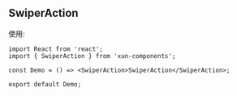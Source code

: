 ## SwiperAction

使用:

```tsx
import React from 'react';
import { SwiperAction } from 'xun-components';

const Demo = () => <SwiperAction>SwiperAction</SwiperAction>;

export default Demo;
```
